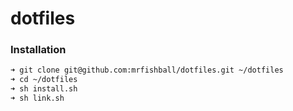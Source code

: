 # dotfiles

### Installation

```sh
➜ git clone git@github.com:mrfishball/dotfiles.git ~/dotfiles
➜ cd ~/dotfiles
➜ sh install.sh
➜ sh link.sh
```
